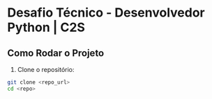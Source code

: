 # Desafio Técnico - Desenvolvedor Python | C2S

## Como Rodar o Projeto

1. Clone o repositório:
```bash
git clone <repo_url>
cd <repo>
